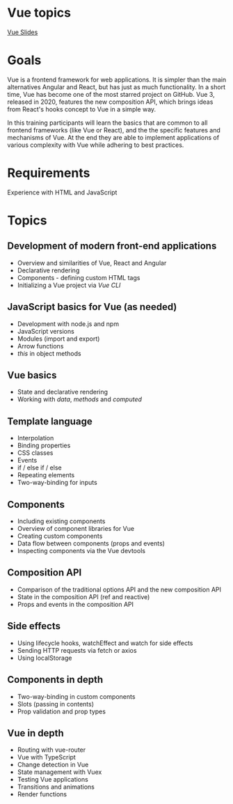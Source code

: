 # Vue topics

[Vue Slides](./vue-all-en.html)

# Goals

Vue is a frontend framework for web applications. It is simpler than the main alternatives Angular and React, but has just as much functionality. In a short time, Vue has become one of the most starred project on GitHub. Vue 3, released in 2020, features the new composition API, which brings ideas from React's hooks concept to Vue in a simple way.

In this training participants will learn the basics that are common to all frontend frameworks (like Vue or React), and the the specific features and mechanisms of Vue. At the end they are able to implement applications of various complexity with Vue while adhering to best practices.

# Requirements

Experience with HTML and JavaScript

# Topics

## Development of modern front-end applications

- Overview and similarities of Vue, React and Angular
- Declarative rendering
- Components - defining custom HTML tags
- Initializing a Vue project via _Vue CLI_

## JavaScript basics for Vue (as needed)

- Development with node.js and npm
- JavaScript versions
- Modules (import and export)
- Arrow functions
- _this_ in object methods

## Vue basics

- State and declarative rendering
- Working with _data_, _methods_ and _computed_

## Template language

- Interpolation
- Binding properties
- CSS classes
- Events
- if / else if / else
- Repeating elements
- Two-way-binding for inputs

## Components

- Including existing components
- Overview of component libraries for Vue
- Creating custom components
- Data flow between components (props and events)
- Inspecting components via the Vue devtools

## Composition API

- Comparison of the traditional options API and the new composition API
- State in the composition API (ref and reactive)
- Props and events in the composition API

## Side effects

- Using lifecycle hooks, watchEffect and watch for side effects
- Sending HTTP requests via fetch or axios
- Using localStorage

## Components in depth

- Two-way-binding in custom components
- Slots (passing in contents)
- Prop validation and prop types

## Vue in depth

- Routing with vue-router
- Vue with TypeScript
- Change detection in Vue
- State management with Vuex
- Testing Vue applications
- Transitions and animations
- Render functions
